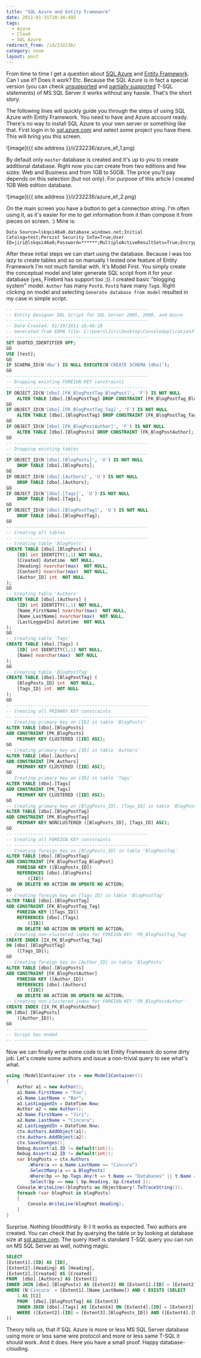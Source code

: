 ```yaml
---
title: "SQL Azure and Entity Framework"
date: 2011-01-31T10:34:49Z
tags:
  - Azure
  - Cloud
  - SQL Azure
redirect_from: /id/232236/
category: none
layout: post
---
```

From time to time I get a question about [SQL Azure][1] and [Entity Framework][2]. Can I use it? Does it work? Etc. Because the SQL Azure is in fact a special version (you can check [unsupported][3] and [partially supported][4] T-SQL statements) of MS SQL Server it works without any hassle. That's the short story.

The following lines will quickly guide you through the steps of using SQL Azure with Entity Framework. You need to have and Azure account ready. There's no way to install SQL Azure to your own server or something like that. First login in to [sql.azure.com][5] and select some project you have there. This will bring you this screen.

![image]({{ site.address }}/i/232236/azure_ef_1.png)

By default only `master` database is created and it's up to you to create additional database. Right now you can create from two editions and few sizes: Web and Business and from 1GB to 50GB. The price you'll pay depends on this selection (but not only). For purpose of this article I created 1GB Web edition database.

![image]({{ site.address }}/i/232236/azure_ef_2.png)

On the main screen you have a button to get a connection string. I'm often using it, as it's easier for me to get information from it than compose it from pieces on screen. :) Mine is:

```text
Data Source=lskqxi46a0.database.windows.net;Initial Catalog=test;Persist Security Info=True;User ID=jiri@lskqxi46a0;Password=******;MultipleActiveResultSets=True;Encrypt=True
```

After these initial steps we can start using the database. Because I was too lazy to create tables and so on manually I tested one feature of Entity Framework I'm not much familiar with. It's Model First. You simply create the conceptual model and later generate SQL script from it for your database (yes, Firebird has support too ;)). I created basic "blogging system" model. `Author` has many `Post`s. `Post`s have many `Tag`s. Right clicking on model and selecting `Generate database from model` resulted in my case in simple script.

```sql
-- --------------------------------------------------
-- Entity Designer DDL Script for SQL Server 2005, 2008, and Azure
-- --------------------------------------------------
-- Date Created: 01/29/2011 16:40:18
-- Generated from EDMX file: C:\Users\Jiri\Desktop\ConsoleApplication3\ConsoleApplication3\Model1.edmx
-- --------------------------------------------------
SET QUOTED_IDENTIFIER OFF;
GO
USE [test];
GO
IF SCHEMA_ID(N'dbo') IS NULL EXECUTE(N'CREATE SCHEMA [dbo]');
GO
-- --------------------------------------------------
-- Dropping existing FOREIGN KEY constraints
-- --------------------------------------------------
IF OBJECT_ID(N'[dbo].[FK_BlogPostTag_BlogPost]', 'F') IS NOT NULL
    ALTER TABLE [dbo].[BlogPostTag] DROP CONSTRAINT [FK_BlogPostTag_BlogPost];
GO
IF OBJECT_ID(N'[dbo].[FK_BlogPostTag_Tag]', 'F') IS NOT NULL
    ALTER TABLE [dbo].[BlogPostTag] DROP CONSTRAINT [FK_BlogPostTag_Tag];
GO
IF OBJECT_ID(N'[dbo].[FK_BlogPostAuthor]', 'F') IS NOT NULL
    ALTER TABLE [dbo].[BlogPosts] DROP CONSTRAINT [FK_BlogPostAuthor];
GO
-- --------------------------------------------------
-- Dropping existing tables
-- --------------------------------------------------
IF OBJECT_ID(N'[dbo].[BlogPosts]', 'U') IS NOT NULL
    DROP TABLE [dbo].[BlogPosts];
GO
IF OBJECT_ID(N'[dbo].[Authors]', 'U') IS NOT NULL
    DROP TABLE [dbo].[Authors];
GO
IF OBJECT_ID(N'[dbo].[Tags]', 'U') IS NOT NULL
    DROP TABLE [dbo].[Tags];
GO
IF OBJECT_ID(N'[dbo].[BlogPostTag]', 'U') IS NOT NULL
    DROP TABLE [dbo].[BlogPostTag];
GO
-- --------------------------------------------------
-- Creating all tables
-- --------------------------------------------------
-- Creating table 'BlogPosts'
CREATE TABLE [dbo].[BlogPosts] (
    [ID] int IDENTITY(1,1) NOT NULL,
    [Created] datetime  NOT NULL,
    [Heading] nvarchar(max)  NOT NULL,
    [Content] nvarchar(max)  NOT NULL,
    [Author_ID] int  NOT NULL
);
GO
-- Creating table 'Authors'
CREATE TABLE [dbo].[Authors] (
    [ID] int IDENTITY(1,1) NOT NULL,
    [Name_FirstName] nvarchar(max)  NOT NULL,
    [Name_LastName] nvarchar(max)  NOT NULL,
    [LastLoggedIn] datetime  NOT NULL
);
GO
-- Creating table 'Tags'
CREATE TABLE [dbo].[Tags] (
    [ID] int IDENTITY(1,1) NOT NULL,
    [Name] nvarchar(max)  NOT NULL
);
GO
-- Creating table 'BlogPostTag'
CREATE TABLE [dbo].[BlogPostTag] (
    [BlogPosts_ID] int  NOT NULL,
    [Tags_ID] int  NOT NULL
);
GO
-- --------------------------------------------------
-- Creating all PRIMARY KEY constraints
-- --------------------------------------------------
-- Creating primary key on [ID] in table 'BlogPosts'
ALTER TABLE [dbo].[BlogPosts]
ADD CONSTRAINT [PK_BlogPosts]
    PRIMARY KEY CLUSTERED ([ID] ASC);
GO
-- Creating primary key on [ID] in table 'Authors'
ALTER TABLE [dbo].[Authors]
ADD CONSTRAINT [PK_Authors]
    PRIMARY KEY CLUSTERED ([ID] ASC);
GO
-- Creating primary key on [ID] in table 'Tags'
ALTER TABLE [dbo].[Tags]
ADD CONSTRAINT [PK_Tags]
    PRIMARY KEY CLUSTERED ([ID] ASC);
GO
-- Creating primary key on [BlogPosts_ID], [Tags_ID] in table 'BlogPostTag'
ALTER TABLE [dbo].[BlogPostTag]
ADD CONSTRAINT [PK_BlogPostTag]
    PRIMARY KEY NONCLUSTERED ([BlogPosts_ID], [Tags_ID] ASC);
GO
-- --------------------------------------------------
-- Creating all FOREIGN KEY constraints
-- --------------------------------------------------
-- Creating foreign key on [BlogPosts_ID] in table 'BlogPostTag'
ALTER TABLE [dbo].[BlogPostTag]
ADD CONSTRAINT [FK_BlogPostTag_BlogPost]
    FOREIGN KEY ([BlogPosts_ID])
    REFERENCES [dbo].[BlogPosts]
        ([ID])
    ON DELETE NO ACTION ON UPDATE NO ACTION;
GO
-- Creating foreign key on [Tags_ID] in table 'BlogPostTag'
ALTER TABLE [dbo].[BlogPostTag]
ADD CONSTRAINT [FK_BlogPostTag_Tag]
    FOREIGN KEY ([Tags_ID])
    REFERENCES [dbo].[Tags]
        ([ID])
    ON DELETE NO ACTION ON UPDATE NO ACTION;
-- Creating non-clustered index for FOREIGN KEY 'FK_BlogPostTag_Tag'
CREATE INDEX [IX_FK_BlogPostTag_Tag]
ON [dbo].[BlogPostTag]
    ([Tags_ID]);
GO
-- Creating foreign key on [Author_ID] in table 'BlogPosts'
ALTER TABLE [dbo].[BlogPosts]
ADD CONSTRAINT [FK_BlogPostAuthor]
    FOREIGN KEY ([Author_ID])
    REFERENCES [dbo].[Authors]
        ([ID])
    ON DELETE NO ACTION ON UPDATE NO ACTION;
-- Creating non-clustered index for FOREIGN KEY 'FK_BlogPostAuthor'
CREATE INDEX [IX_FK_BlogPostAuthor]
ON [dbo].[BlogPosts]
    ([Author_ID]);
GO
-- --------------------------------------------------
-- Script has ended
-- --------------------------------------------------
```

Now we can finally write some code to let Entity Framework do some dirty job. Let's create some authors and issue a non-trivial query to see what's what.

```csharp
using (Model1Container ctx = new Model1Container())
{
	Author a1 = new Author();
	a1.Name.FirstName = "Foo";
	a1.Name.LastName = "Bar";
	a1.LastLoggedIn = DateTime.Now;
	Author a2 = new Author();
	a2.Name.FirstName = "Jiri";
	a2.Name.LastName = "Cincura";
	a2.LastLoggedIn = DateTime.Now;
	ctx.Authors.AddObject(a1);
	ctx.Authors.AddObject(a2);
	ctx.SaveChanges();
	Debug.Assert(a1.ID != default(int));
	Debug.Assert(a2.ID != default(int));
	var blogPosts = ctx.Authors
		.Where(a => a.Name.LastName == "Cincura")
		.SelectMany(a => a.BlogPosts)
		.Where(bp => bp.Tags.Any(t => t.Name == "Databases" || t.Name == "Azure" || t.Name == "Cloud"))
		.Select(bp => new { bp.Heading, bp.Created });
	Console.WriteLine((blogPosts as ObjectQuery).ToTraceString());
	foreach (var blogPost in blogPosts)
	{
		Console.WriteLine(blogPost.Heading);
	}
}
```

Surprise. Nothing bloodthirsty. 8-) It works as expected. Two authors are created. You can check that by querying the table or by looking at database size at [sql.azure.com][6]. The query itself is standard T-SQL query you can run on MS SQL Server as well, nothing magic.

```sql
SELECT
[Extent1].[ID] AS [ID],
[Extent2].[Heading] AS [Heading],
[Extent2].[Created] AS [Created]
FROM  [dbo].[Authors] AS [Extent1]
INNER JOIN [dbo].[BlogPosts] AS [Extent2] ON [Extent1].[ID] = [Extent2].[Author_ID]
WHERE (N'Cincura' = [Extent1].[Name_LastName]) AND ( EXISTS (SELECT
	1 AS [C1]
	FROM  [dbo].[BlogPostTag] AS [Extent3]
	INNER JOIN [dbo].[Tags] AS [Extent4] ON [Extent4].[ID] = [Extent3].[Tags_ID]
	WHERE ([Extent2].[ID] = [Extent3].[BlogPosts_ID]) AND ([Extent4].[Name] IN (N'Databases',N'Azure',N'Cloud'))
))
```

Theory tells us, that if SQL Azure is more or less MS SQL Server database using more or less same wire protocol and more or less same T-SQL it should work. And it does. Here you have a small proof. Happy database-clouding.

[1]: http://www.microsoft.com/en-us/sqlazure/default.aspx
[2]: http://msdn.microsoft.com/en-us/library/bb399572.aspx
[3]: http://msdn.microsoft.com/en-us/library/ee336253.aspx
[4]: http://msdn.microsoft.com/en-us/library/ee336267.aspx
[5]: http://sql.azure.com
[6]: http://sql.azure.com

